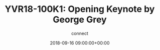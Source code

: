 ---
amazon_s3_presentation_url: None
amazon_s3_video_url: None
author: connect
categories:
- yvr18
comments: true
date: '2018-09-16 09:00:00+00:00'
image:
  featured: true
  file_name: YVR18-100K.png
  path: /assets/images/featured-images/YVR18-100K.png
layout: resource-post
session_id: YVR18-100K
session_track: Keynote
slideshare_presentation_url: None
speakers:
- biography: '"Employee #1 at Linaro. Background in running high technology companies,
    with extensive software, hardware and operating system experience."'
  company: Linaro
  job-title: CEO
  name: George Grey
  speaker-image: GeorgeGrey.jpg
title: 'YVR18-100K1: Opening Keynote by George Grey '
youtube_video_url: None
tag: session
---